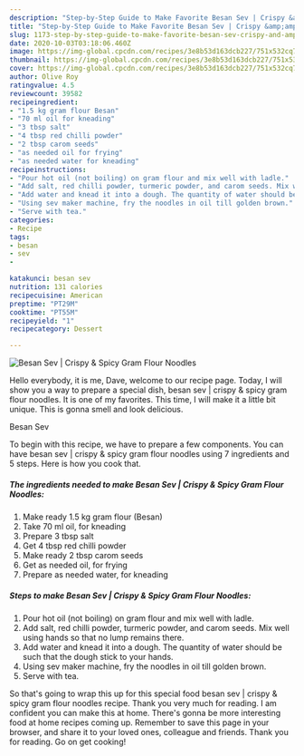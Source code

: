 ```yaml
---
description: "Step-by-Step Guide to Make Favorite Besan Sev | Crispy &amp;amp; Spicy Gram Flour Noodles"
title: "Step-by-Step Guide to Make Favorite Besan Sev | Crispy &amp;amp; Spicy Gram Flour Noodles"
slug: 1173-step-by-step-guide-to-make-favorite-besan-sev-crispy-and-amp-spicy-gram-flour-noodles
date: 2020-10-03T03:18:06.460Z
image: https://img-global.cpcdn.com/recipes/3e8b53d163dcb227/751x532cq70/besan-sev-crispy-spicy-gram-flour-noodles-recipe-main-photo.jpg
thumbnail: https://img-global.cpcdn.com/recipes/3e8b53d163dcb227/751x532cq70/besan-sev-crispy-spicy-gram-flour-noodles-recipe-main-photo.jpg
cover: https://img-global.cpcdn.com/recipes/3e8b53d163dcb227/751x532cq70/besan-sev-crispy-spicy-gram-flour-noodles-recipe-main-photo.jpg
author: Olive Roy
ratingvalue: 4.5
reviewcount: 39582
recipeingredient:
- "1.5 kg gram flour Besan"
- "70 ml oil for kneading"
- "3 tbsp salt"
- "4 tbsp red chilli powder"
- "2 tbsp carom seeds"
- "as needed oil for frying"
- "as needed water for kneading"
recipeinstructions:
- "Pour hot oil (not boiling) on gram flour and mix well with ladle."
- "Add salt, red chilli powder, turmeric powder, and carom seeds. Mix well using hands so that no lump remains there."
- "Add water and knead it into a dough. The quantity of water should be such that the dough stick to your hands."
- "Using sev maker machine, fry the noodles in oil till golden brown."
- "Serve with tea."
categories:
- Recipe
tags:
- besan
- sev
- 

katakunci: besan sev  
nutrition: 131 calories
recipecuisine: American
preptime: "PT29M"
cooktime: "PT55M"
recipeyield: "1"
recipecategory: Dessert

---
```



![Besan Sev | Crispy &amp; Spicy Gram Flour Noodles](https://img-global.cpcdn.com/recipes/3e8b53d163dcb227/751x532cq70/besan-sev-crispy-spicy-gram-flour-noodles-recipe-main-photo.jpg)

Hello everybody, it is me, Dave, welcome to our recipe page. Today, I will show you a way to prepare a special dish, besan sev | crispy &amp; spicy gram flour noodles. It is one of my favorites. This time, I will make it a little bit unique. This is gonna smell and look delicious.

Besan Sev 

To begin with this recipe, we have to prepare a few components. You can have besan sev | crispy &amp; spicy gram flour noodles using 7 ingredients and 5 steps. Here is how you cook that.

<!--inarticleads1-->

##### The ingredients needed to make Besan Sev | Crispy &amp; Spicy Gram Flour Noodles:

1. Make ready 1.5 kg gram flour (Besan)
1. Take 70 ml oil, for kneading
1. Prepare 3 tbsp salt
1. Get 4 tbsp red chilli powder
1. Make ready 2 tbsp carom seeds
1. Get as needed oil, for frying
1. Prepare as needed water, for kneading




<!--inarticleads2-->

##### Steps to make Besan Sev | Crispy &amp; Spicy Gram Flour Noodles:

1. Pour hot oil (not boiling) on gram flour and mix well with ladle.
1. Add salt, red chilli powder, turmeric powder, and carom seeds. Mix well using hands so that no lump remains there.
1. Add water and knead it into a dough. The quantity of water should be such that the dough stick to your hands.
1. Using sev maker machine, fry the noodles in oil till golden brown.
1. Serve with tea.




So that's going to wrap this up for this special food besan sev | crispy &amp; spicy gram flour noodles recipe. Thank you very much for reading. I am confident you can make this at home. There's gonna be more interesting food at home recipes coming up. Remember to save this page in your browser, and share it to your loved ones, colleague and friends. Thank you for reading. Go on get cooking!
